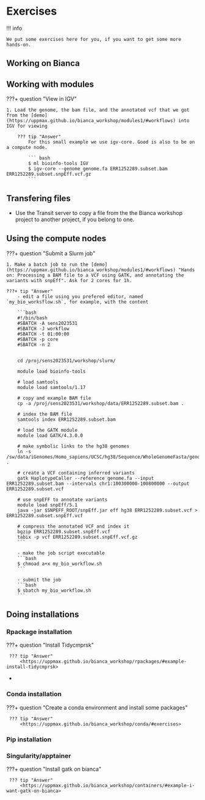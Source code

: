# Exercises

!!! info

    We put some exercises here for you, if you want to get some more hands-on.
    
## Working on Bianca


## Working with modules

???+ question "View in IGV"

    
    1. Load the genome, the bam file, and the annotated vcf that we got from the [demo](https://uppmax.github.io/bianca_workshop/modules1/#workflows) into IGV for viewing

        ??? tip "Answer"
            For this small example we use igv-core. Good is also to be on a compute node.
            
            ``` bash
            $ ml bioinfo-tools IGV
            $ igv-core --genome genome.fa ERR1252289.subset.bam ERR1252289.subset.snpEff.vcf.gz
            ```


## Transfering files

- Use the Transit server to copy a file from the the Bianca workshop project to another project, if you belong to one. 


## Using the compute nodes

???+ question "Submit a Slurm job"

    1. Make a batch job to run the [demo](https://uppmax.github.io/bianca_workshop/modules1/#workflows) "Hands on: Processing a BAM file to a VCF using GATK, and annotating the variants with snpEff". Ask for 2 cores for 1h.
    
    ???+ tip "Answer"
        - edit a file using you prefered editor, named `my_bio_worksflow.sh`, for example, with the content
        
        ```bash
        #!/bin/bash
        #SBATCH -A sens2023531
        #SBATCH -J workflow
        #SBATCH -t 01:00:00
        #SBATCH -p core
        #SBATCH -n 2


        cd /proj/sens2023531/workshop/slurm/

        module load bioinfo-tools

        # load samtools
        module load samtools/1.17

        # copy and example BAM file
        cp -a /proj/sens2023531/workshop/data/ERR1252289.subset.bam .

        # index the BAM file
        samtools index ERR1252289.subset.bam

        # load the GATK module
        module load GATK/4.3.0.0

        # make symbolic links to the hg38 genomes
        ln -s /sw/data/iGenomes/Homo_sapiens/UCSC/hg38/Sequence/WholeGenomeFasta/genome.* .

        # create a VCF containing inferred variants
        gatk HaplotypeCaller --reference genome.fa --input ERR1252289.subset.bam --intervals chr1:100300000-100800000 --output ERR1252289.subset.vcf

        # use snpEFF to annotate variants
        module load snpEff/5.1
        java -jar $SNPEFF_ROOT/snpEff.jar eff hg38 ERR1252289.subset.vcf > ERR1252289.subset.snpEff.vcf

        # compress the annotated VCF and index it
        bgzip ERR1252289.subset.snpEff.vcf
        tabix -p vcf ERR1252289.subset.snpEff.vcf.gz
        ```

        - make the job script executable
        ```bash
        $ chmoad a+x my_bio_workflow.sh
        ```
        
        - submit the job
        ```bash
        $ sbatch my_bio_workflow.sh
        ```
        
## Doing installations

### Rpackage installation

???+ question "Install Tidycmprsk"

     ??? tip "Answer"
         <https://uppmax.github.io/bianca_workshop/rpackages/#example-install-tidycmprsk>
- 
### Conda installation

???+ question "Create a conda environment and install some packages"

     ??? tip "Answer"
         <https://uppmax.github.io/bianca_workshop/conda/#exercises>



### Pip installation

### Singularity/apptainer

???+ question "Install gatk on bianca"

     ??? tip "Answer"
         <https://uppmax.github.io/bianca_workshop/containers/#example-i-want-gatk-on-bianca>
